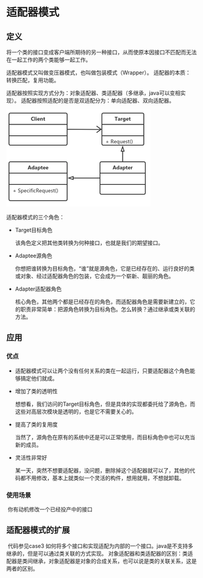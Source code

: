 # 适配器模式

## 定义

​		将一个类的接口变成客户端所期待的另一种接口，从而使原本因接口不匹配而无法在一起工作的两个类能够一起工作。

适配器模式又叫做变压器模式，也叫做包装模式（Wrapper）。
适配器的本质：
    转换匹配，复用功能。

适配器按照实现方式分为：对象适配器、类适配器（多继承，java可以变相实现）。
适配器按照适配的是否是双适配分为：单向适配器、双向适配器。

![image-20201204162137499](img/adapter/image-20201204162137499.png)

适配器模式的三个角色：
- Target目标角色

  该角色定义把其他类转换为何种接口，也就是我们的期望接口。

- Adaptee源角色

  你想把谁转换为目标角色，“谁”就是源角色，它是已经存在的、运行良好的类或对象、经过适配器角色的包装，它会成为一个崭新、靓丽的角色。

- Adapter适配器角色

  核心角色，其他两个都是已经存在的角色，而适配器角色是需要新建立的，它的职责非常简单：把源角色转换为目标角色。怎么转换？通过继承或类关联的方法。

## 应用

### 优点

- 适配器模式可以让两个没有任何关系的类在一起运行，只要适配器这个角色能够搞定他们就成。

- 增加了类的透明性

  想想看，我们访问的Target目标角色，但是具体的实现都委托给了源角色，而这些对高层次模块是透明的，也是它不需要关心的。

- 提高了类的复用度

  当然了，源角色在原有的系统中还是可以正常使用，而目标角色中也可以充当新的成员。

- 灵活性非常好

  某一天，突然不想要适配器，没问题，删除掉这个适配器就可以了，其他的代码都不用修改，基本上就类似一个灵活的构件，想用就用，不想就卸载。

### 使用场景

​	你有动机修改一个已经投产中的接口

## 适配器模式的扩展

​		代码参见case3
​		如何将多个接口和实现适配为内部的一个接口。java是不支持多继承的，但是可以通过类关联的方式实现。
对象适配器和类适配器的区别：类适配器是类间继承，对象适配器是对象的合成关系，也可以说是类的关联关系，这是两者的区别。


